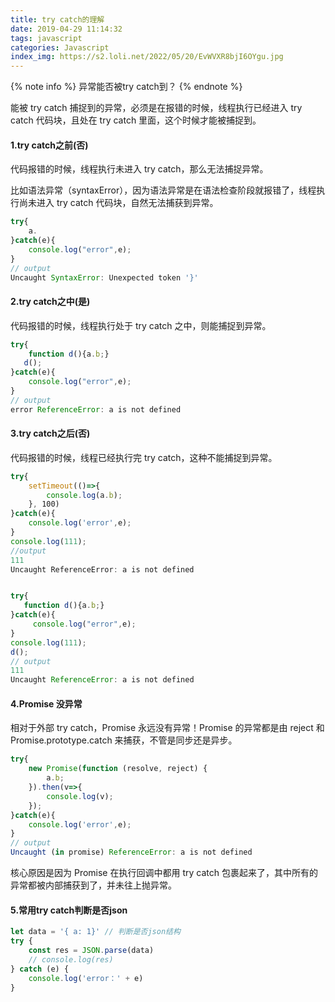 ```yaml
---
title: try catch的理解
date: 2019-04-29 11:14:32
tags: javascript
categories: Javascript
index_img: https://s2.loli.net/2022/05/20/EvWVXR8bjI6OYgu.jpg
---
```

{% note info %}
异常能否被try catch到？
{% endnote %}

能被 try catch 捕捉到的异常，必须是在报错的时候，线程执行已经进入 try catch 代码块，且处在 try catch 里面，这个时候才能被捕捉到。

#### 1.try catch之前(否)
代码报错的时候，线程执行未进入 try catch，那么无法捕捉异常。

比如语法异常（syntaxError），因为语法异常是在语法检查阶段就报错了，线程执行尚未进入 try catch 代码块，自然无法捕获到异常。
```javascript
try{
    a.
}catch(e){
    console.log("error",e);
}
// output
Uncaught SyntaxError: Unexpected token '}'
```

#### 2.try catch之中(是)
代码报错的时候，线程执行处于 try catch 之中，则能捕捉到异常。
```javascript
try{
    function d(){a.b;}
   d();
}catch(e){
    console.log("error",e);
}
// output
error ReferenceError: a is not defined
```

#### 3.try catch之后(否)
代码报错的时候，线程已经执行完 try catch，这种不能捕捉到异常。

```javascript
try{
    setTimeout(()=>{
        console.log(a.b);
    }, 100)
}catch(e){
    console.log('error',e);
}
console.log(111);
//output
111
Uncaught ReferenceError: a is not defined


try{
   function d(){a.b;}
}catch(e){
     console.log("error",e);
}
console.log(111);
d();
// output
111
Uncaught ReferenceError: a is not defined
```

#### 4.Promise 没异常
相对于外部 try catch，Promise 永远没有异常！Promise 的异常都是由 reject 和 Promise.prototype.catch 来捕获，不管是同步还是异步。
```javascript
try{
    new Promise(function (resolve, reject) {
        a.b;
    }).then(v=>{
        console.log(v);
    });
}catch(e){
    console.log('error',e);
}
// output
Uncaught (in promise) ReferenceError: a is not defined
```
核心原因是因为 Promise 在执行回调中都用 try catch 包裹起来了，其中所有的异常都被内部捕获到了，并未往上抛异常。

#### 5.常用try catch判断是否json
```javascript
let data = '{ a: 1}' // 判断是否json结构
try {
    const res = JSON.parse(data)
    // console.log(res)
} catch (e) {
    console.log('error：' + e)
}
```